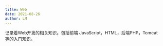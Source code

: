 ```yaml
---
title: Web
date: 2021-08-26
author: LM
---
```


记录着Web开发的相关知识，包括前端 JavaScript，HTML，后端PHP，Tomcat等的入门知识。
